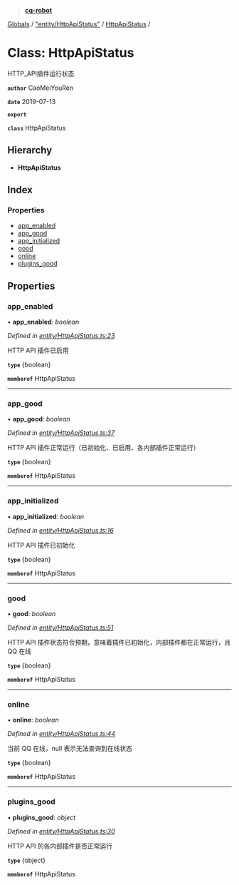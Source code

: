> **[cq-robot](../README.md)**

[Globals](../globals.md) / ["entity/HttpApiStatus"](../modules/_entity_httpapistatus_.md) / [HttpApiStatus](_entity_httpapistatus_.httpapistatus.md) /

# Class: HttpApiStatus

HTTP_API插件运行状态

**`author`** CaoMeiYouRen

**`date`** 2019-07-13

**`export`** 

**`class`** HttpApiStatus

## Hierarchy

* **HttpApiStatus**

## Index

### Properties

* [app_enabled](_entity_httpapistatus_.httpapistatus.md#app_enabled)
* [app_good](_entity_httpapistatus_.httpapistatus.md#app_good)
* [app_initialized](_entity_httpapistatus_.httpapistatus.md#app_initialized)
* [good](_entity_httpapistatus_.httpapistatus.md#good)
* [online](_entity_httpapistatus_.httpapistatus.md#online)
* [plugins_good](_entity_httpapistatus_.httpapistatus.md#plugins_good)

## Properties

###  app_enabled

• **app_enabled**: *boolean*

*Defined in [entity/HttpApiStatus.ts:23](https://github.com/CaoMeiYouRen/node-cq-robot/blob/0d80772/src/entity/HttpApiStatus.ts#L23)*

HTTP API 插件已启用

**`type`** {boolean}

**`memberof`** HttpApiStatus

___

###  app_good

• **app_good**: *boolean*

*Defined in [entity/HttpApiStatus.ts:37](https://github.com/CaoMeiYouRen/node-cq-robot/blob/0d80772/src/entity/HttpApiStatus.ts#L37)*

HTTP API 插件正常运行（已初始化、已启用、各内部插件正常运行）

**`type`** {boolean}

**`memberof`** HttpApiStatus

___

###  app_initialized

• **app_initialized**: *boolean*

*Defined in [entity/HttpApiStatus.ts:16](https://github.com/CaoMeiYouRen/node-cq-robot/blob/0d80772/src/entity/HttpApiStatus.ts#L16)*

HTTP API 插件已初始化

**`type`** {boolean}

**`memberof`** HttpApiStatus

___

###  good

• **good**: *boolean*

*Defined in [entity/HttpApiStatus.ts:51](https://github.com/CaoMeiYouRen/node-cq-robot/blob/0d80772/src/entity/HttpApiStatus.ts#L51)*

HTTP API 插件状态符合预期，意味着插件已初始化，内部插件都在正常运行，且 QQ 在线

**`type`** {boolean}

**`memberof`** HttpApiStatus

___

###  online

• **online**: *boolean*

*Defined in [entity/HttpApiStatus.ts:44](https://github.com/CaoMeiYouRen/node-cq-robot/blob/0d80772/src/entity/HttpApiStatus.ts#L44)*

当前 QQ 在线，null 表示无法查询到在线状态

**`type`** {boolean}

**`memberof`** HttpApiStatus

___

###  plugins_good

• **plugins_good**: *object*

*Defined in [entity/HttpApiStatus.ts:30](https://github.com/CaoMeiYouRen/node-cq-robot/blob/0d80772/src/entity/HttpApiStatus.ts#L30)*

HTTP API 的各内部插件是否正常运行

**`type`** {object}

**`memberof`** HttpApiStatus